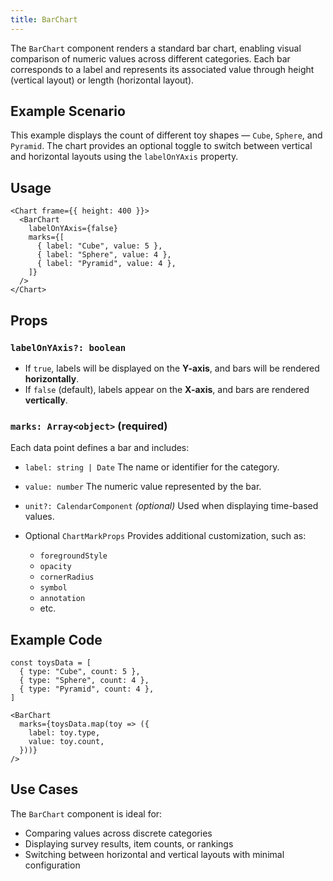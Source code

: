 ```yaml
---
title: BarChart
---
```

The `BarChart` component renders a standard bar chart, enabling visual comparison of numeric values across different categories. Each bar corresponds to a label and represents its associated value through height (vertical layout) or length (horizontal layout).

## Example Scenario

This example displays the count of different toy shapes — `Cube`, `Sphere`, and `Pyramid`. The chart provides an optional toggle to switch between vertical and horizontal layouts using the `labelOnYAxis` property.

## Usage

```tsx
<Chart frame={{ height: 400 }}>
  <BarChart
    labelOnYAxis={false}
    marks={[
      { label: "Cube", value: 5 },
      { label: "Sphere", value: 4 },
      { label: "Pyramid", value: 4 },
    ]}
  />
</Chart>
```

## Props

### `labelOnYAxis?: boolean`

* If `true`, labels will be displayed on the **Y-axis**, and bars will be rendered **horizontally**.
* If `false` (default), labels appear on the **X-axis**, and bars are rendered **vertically**.

### `marks: Array<object>` **(required)**

Each data point defines a bar and includes:

* `label: string | Date`
  The name or identifier for the category.

* `value: number`
  The numeric value represented by the bar.

* `unit?: CalendarComponent` *(optional)*
  Used when displaying time-based values.

* Optional `ChartMarkProps`
  Provides additional customization, such as:

  * `foregroundStyle`
  * `opacity`
  * `cornerRadius`
  * `symbol`
  * `annotation`
  * etc.

## Example Code

```tsx
const toysData = [
  { type: "Cube", count: 5 },
  { type: "Sphere", count: 4 },
  { type: "Pyramid", count: 4 },
]

<BarChart
  marks={toysData.map(toy => ({
    label: toy.type,
    value: toy.count,
  }))}
/>
```

## Use Cases

The `BarChart` component is ideal for:

* Comparing values across discrete categories
* Displaying survey results, item counts, or rankings
* Switching between horizontal and vertical layouts with minimal configuration
